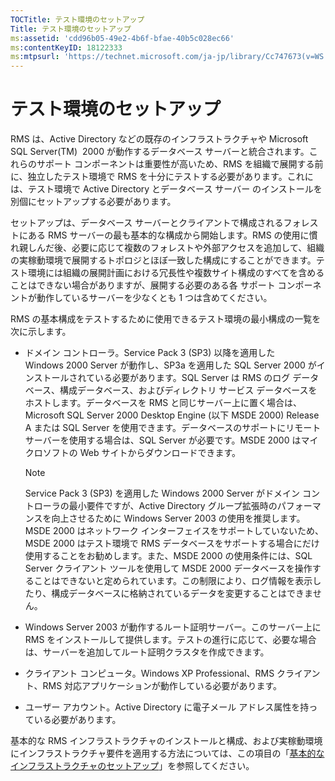 ```yaml
---
TOCTitle: テスト環境のセットアップ
Title: テスト環境のセットアップ
ms:assetid: 'cdd96b05-49e2-4b6f-bfae-40b5c028ec66'
ms:contentKeyID: 18122333
ms:mtpsurl: 'https://technet.microsoft.com/ja-jp/library/Cc747673(v=WS.10)'
---
```


テスト環境のセットアップ
========================

RMS は、Active Directory などの既存のインフラストラクチャや Microsoft SQL Server(TM)  2000 が動作するデータベース サーバーと統合されます。これらのサポート コンポーネントは重要性が高いため、RMS を組織で展開する前に、独立したテスト環境で RMS を十分にテストする必要があります。これには、テスト環境で Active Directory とデータベース サーバー のインストールを別個にセットアップする必要があります。

セットアップは、データベース サーバーとクライアントで構成されるフォレストにある RMS サーバーの最も基本的な構成から開始します。RMS の使用に慣れ親しんだ後、必要に応じて複数のフォレストや外部アクセスを追加して、組織の実稼動環境で展開するトポロジとほぼ一致した構成にすることができます。テスト環境には組織の展開計画における冗長性や複数サイト構成のすべてを含めることはできない場合がありますが、展開する必要のある各 サポート コンポーネントが動作しているサーバーを少なくとも 1 つは含めてください。

RMS の基本構成をテストするために使用できるテスト環境の最小構成の一覧を次に示します。

-   ドメイン コントローラ。Service Pack 3 (SP3) 以降を適用した Windows 2000 Server が動作し、SP3a を適用した SQL Server 2000 がインストールされている必要があります。SQL Server は RMS のログ データベース、構成データベース、およびディレクトリ サービス データベースをホストします。データベースを RMS と同じサーバー上に置く場合は、Microsoft SQL Server 2000 Desktop Engine (以下 MSDE 2000) Release A または SQL Server を使用できます。データベースのサポートにリモート サーバーを使用する場合は、SQL Server が必要です。MSDE 2000 はマイクロソフトの Web サイトからダウンロードできます。

    > [!Note]  
    > Service Pack 3 (SP3) を適用した Windows 2000 Server がドメイン コントローラの最小要件ですが、Active Directory グループ拡張時のパフォーマンスを向上させるために Windows Server 2003 の使用を推奨します。 MSDE 2000 はネットワーク インターフェイスをサポートしていないため、MSDE 2000 はテスト環境で RMS データベースをサポートする場合にだけ使用することをお勧めします。また、MSDE 2000 の使用条件には、SQL Server クライアント ツールを使用して MSDE 2000 データベースを操作することはできないと定められています。この制限により、ログ情報を表示したり、構成データベースに格納されているデータを変更することはできません。 

-   Windows Server 2003 が動作するルート証明サーバー。このサーバー上に RMS をインストールして提供します。テストの進行に応じて、必要な場合は、サーバーを追加してルート証明クラスタを作成できます。
-   クライアント コンピュータ。Windows XP Professional、RMS クライアント、RMS 対応アプリケーションが動作している必要があります。
-   ユーザー アカウント。Active Directory に電子メール アドレス属性を持っている必要があります。

基本的な RMS インフラストラクチャのインストールと構成、および実稼動環境にインフラストラクチャ要件を適用する方法については、この項目の「[基本的なインフラストラクチャのセットアップ](https://technet.microsoft.com/3a0a3a47-e755-4455-bb22-0e05053723e4)」を参照してください。
